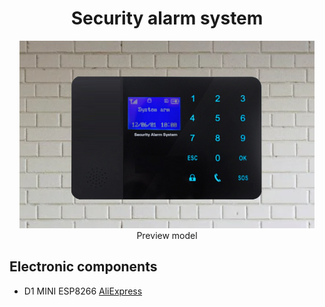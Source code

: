 <h1 align="center">Security alarm system </h1>
<p  align="center"> <img src="2.png" height="300"><br> Preview model
</p>
<p>
  <h2> Electronic components <br></h2>
  <ul>
    <li>D1 MINI ESP8266 <a href="https://sl.aliexpress.ru/p?key=L3it3Cv" target="_blank">AliExpress</a></li>
  </ul>
</p>
